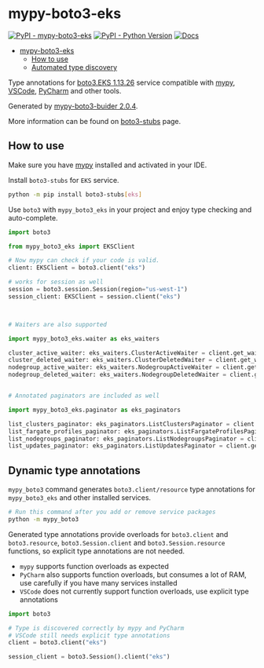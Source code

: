 # mypy-boto3-eks

[![PyPI - mypy-boto3-eks](https://img.shields.io/pypi/v/mypy-boto3-eks.svg?color=blue)](https://pypi.org/project/mypy-boto3-eks)
[![PyPI - Python Version](https://img.shields.io/pypi/pyversions/mypy-boto3-eks.svg?color=blue)](https://pypi.org/project/mypy-boto3-eks)
[![Docs](https://img.shields.io/readthedocs/mypy-boto3-builder.svg?color=blue)](https://mypy-boto3-builder.readthedocs.io/)

- [mypy-boto3-eks](#mypy-boto3-eks)
  - [How to use](#how-to-use)
  - [Automated type discovery](#automated-type-discovery)

Type annotations for
[boto3.EKS 1.13.26](https://boto3.amazonaws.com/v1/documentation/api/1.13.26/reference/services/eks.html#EKS) service
compatible with [mypy](https://github.com/python/mypy), [VSCode](https://code.visualstudio.com/),
[PyCharm](https://www.jetbrains.com/pycharm/) and other tools.

Generated by [mypy-boto3-buider 2.0.4](https://github.com/vemel/mypy_boto3_builder).

More information can be found on [boto3-stubs](https://pypi.org/project/boto3-stubs/) page.

## How to use

Make sure you have [mypy](https://github.com/python/mypy) installed and activated in your IDE.

Install `boto3-stubs` for `EKS` service.

```bash
python -m pip install boto3-stubs[eks]
```

Use `boto3` with `mypy_boto3_eks` in your project and enjoy type checking and auto-complete.

```python
import boto3

from mypy_boto3_eks import EKSClient

# Now mypy can check if your code is valid.
client: EKSClient = boto3.client("eks")

# works for session as well
session = boto3.session.Session(region="us-west-1")
session_client: EKSClient = session.client("eks")



# Waiters are also supported

import mypy_boto3_eks.waiter as eks_waiters

cluster_active_waiter: eks_waiters.ClusterActiveWaiter = client.get_waiter("cluster_active")
cluster_deleted_waiter: eks_waiters.ClusterDeletedWaiter = client.get_waiter("cluster_deleted")
nodegroup_active_waiter: eks_waiters.NodegroupActiveWaiter = client.get_waiter("nodegroup_active")
nodegroup_deleted_waiter: eks_waiters.NodegroupDeletedWaiter = client.get_waiter("nodegroup_deleted")


# Annotated paginators are included as well

import mypy_boto3_eks.paginator as eks_paginators

list_clusters_paginator: eks_paginators.ListClustersPaginator = client.get_paginator("list_clusters")
list_fargate_profiles_paginator: eks_paginators.ListFargateProfilesPaginator = client.get_paginator("list_fargate_profiles")
list_nodegroups_paginator: eks_paginators.ListNodegroupsPaginator = client.get_paginator("list_nodegroups")
list_updates_paginator: eks_paginators.ListUpdatesPaginator = client.get_paginator("list_updates")
```

## Dynamic type annotations

`mypy_boto3` command generates `boto3.client/resource` type annotations for
`mypy_boto3_eks` and other installed services.

```bash
# Run this command after you add or remove service packages
python -m mypy_boto3
```

Generated type annotations provide overloads for `boto3.client` and `boto3.resource`,
`boto3.Session.client` and `boto3.Session.resource` functions,
so explicit type annotations are not needed.

- `mypy` supports function overloads as expected
- `PyCharm` also supports function overloads, but consumes a lot of RAM, use carefully if you have many services installed
- `VSCode` does not currently support function overloads, use explicit type annotations

```python
import boto3

# Type is discovered correctly by mypy and PyCharm
# VSCode still needs explicit type annotations
client = boto3.client("eks")

session_client = boto3.Session().client("eks")
```